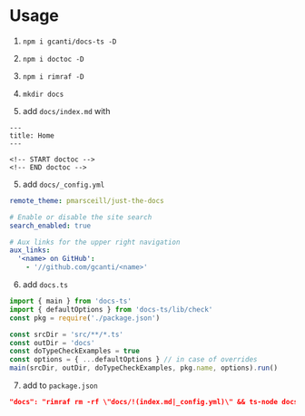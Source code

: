 # Usage

1. `npm i gcanti/docs-ts -D`

2. `npm i doctoc -D`

3. `npm i rimraf -D`

4. `mkdir docs`

5. add `docs/index.md` with

```
---
title: Home
---

<!-- START doctoc -->
<!-- END doctoc -->
```

5. add `docs/_config.yml`

```yml
remote_theme: pmarsceill/just-the-docs

# Enable or disable the site search
search_enabled: true

# Aux links for the upper right navigation
aux_links:
  '<name> on GitHub':
    - '//github.com/gcanti/<name>'
```

6. add `docs.ts`

```ts
import { main } from 'docs-ts'
import { defaultOptions } from 'docs-ts/lib/check'
const pkg = require('./package.json')

const srcDir = 'src/**/*.ts'
const outDir = 'docs'
const doTypeCheckExamples = true
const options = { ...defaultOptions } // in case of overrides
main(srcDir, outDir, doTypeCheckExamples, pkg.name, options).run()
```

7. add to `package.json`

```json
"docs": "rimraf rm -rf \"docs/!(index.md|_config.yml)\" && ts-node docs.ts && doctoc docs"
```
